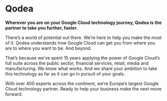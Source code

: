 # Qodea

**Wherever you are on your Google Cloud technology journey, Qodea is the partner to take you further, faster.**

There’s a world of potential out there. We’re here to help you make the most of it. Qodea understands how Google Cloud can get you from where you are to where you want to be. And beyond.

That’s because we’ve spent 15 years applying the power of Google Cloud’s full suite across the public sector, financial services, retail, media and manufacturing. We know what works. And we share your ambition to take this technology as far as it can go in pursuit of your goals.

With over 400 experts across the continent, we’re Europe’s largest Google Cloud technology partner. Ready to help your business make the next move forward.